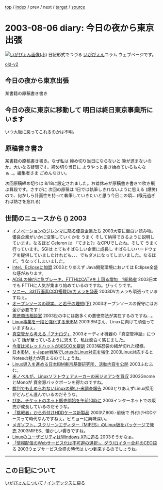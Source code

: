 [top](https://igapyon.github.io/diary/) 
 / [index](https://igapyon.github.io/diary/2003/index.html) 
 / prev 
 / next 
 / [target](https://igapyon.github.io/diary/2003/ig030806.html) 
 / [source](https://github.com/igapyon/diary/blob/gh-pages/2003/ig030806.html.src.md) 

2003-08-06 diary: 今日の夜から東京出張
=====================================================================================================
[![いがぴょん画像(小)](https://igapyon.github.io/diary/images/iga200306s.jpg "いがぴょん")](https://igapyon.github.io/diary/memo/memoigapyon.html) 日記形式でつづる [いがぴょん](https://igapyon.github.io/diary/memo/memoigapyon.html)コラム ウェブページです。

[old-v2](ig030806-orig.html)

## 今日の夜から東京出張

某書籍の原稿書き書き


## 今日の夜に東京に移動して 明日は終日東京事業所にいます

いつ大阪に戻ってこれるのかは不明。

## 原稿書き書き

某書籍の原稿書き書き。なぜ私は 締め切り当日にならないと 筆が進まないのか。大いなる疑問です。締め切り当日に ようやっと書き始めているもんなぁ…。編集者さま ごめんなさい。

次回原稿締め切りは 8/18に設定されました。お盆休みが原稿書き書きで吹き飛ぶ算段です。さすがに 次回の原稿は 1日では執筆しきれないように思える (爆笑) ので、何かしら計画性を持って執筆していきたいと思う今日この頃… (喉元過ぎれば熱さを忘れる)

## 世間のニュースから () 2003

* [イノベーションのジレンマに陥る優良企業たち](http://japan.cnet.com/svc/rss?id=1285.47861.60205)  2003大変に面白い読み物。優良企業がいかに没落していくかを うまく そして納得できるように説明しています。なるほど Celeron は 『てきと?』なCPUでしたね。そして うまく行っています。SGIは とてもすばらしい企業に成長し すばらしいハードウェアを提供していましたけれども、、、でもダメになってしまいました。なるほど。うなってしまいました。
* [Intel、Eclipseに加盟](http://www.zdnet.co.jp/news/0307/31/nebt_09.html)  2003とりあえず Java開発環境においては Eclipse全盛な感があります。
* [ADSLの伸びに急ブレーキ、FTTHはCATVを上回る増加　?総務省](http://www.zdnet.co.jp/broadband/0307/31/lp08.html)  2003日本でも FTTHに人気が集まり始めているのですね。びっくりです。
* [ソニー、331万画素CCD搭載DVカメラを発表](http://www.zdnet.co.jp/news/0307/31/njbt_01.html)  2003DVカメラも頑張っていますねぇ。
* [オープンソースの現実、と若干の理想(下)](http://japan.linux.com/opensource/03/07/31/190257.shtml)  2003オープンソースの保守にはお金が必要です！
* [悪徳商法相談室](http://www.akutokusos.com/)  2003世の中には数多くの悪徳商法が実在するのですね…。
* [Linux事業を一段と強化する米IBM](http://japan.cnet.com/news/ent/story/0,2000047623,20060302,00.htm)  2003IBMさん、Linuxに向けて頑張っていますねぇ。
* [真空管から考える「アナログ」](http://www.zdnet.co.jp/news/0308/04/cjad_kodera.html)  2003オーディオ機器の『真空管神話』について 話が至っているように思えて、私は面白く感じました。
* [今度は米レッドハットが米SCOを提訴](http://japan.cnet.com/news/ent/story/0,2000047623,20060310,00.htm)  2003堪忍袋の緒が切れた模様。
* [日本IBM、e-Japan戦略でLotusのLinux対応を強化](http://japan.cnet.com/news/ent/story/0,2000047623,20060334,00.htm)  2003Linux対応するとNotesの魅力が高まるのでしょうね。
* [Linux導入を進める日本IBM東京基礎研究所、活動内容を公開](http://japan.cnet.com/news/ent/story/0,2000047623,20060333,00.htm)  2003ふむふむ。
* [米ノベルが、Linuxソフトウェアメーカーの米ジミアンを買収](http://japan.cnet.com/svc/rss?id=1261.47623.60311)  2003GnomeとMonoが 資金源バックボーンを得たのですね。
* [裁判でも止められないLinuxの勢い-米調査報告](http://japan.cnet.com/svc/rss?id=1261.47623.60317)  2003とりあえずLinux採用がどんどん進んでいるのだそうな。
* [ぴあ、チケットのネット販売開始を午前10時に](http://www.zdnet.co.jp/news/0308/05/njbt_06.html)  2003インターネットでの販売が成長しているのだそうな。
* [「挑戦者」から外付けHDDケース新製品](http://www.zdnet.co.jp/products/0308/05/iodata.html)  2003\7,800.-前後で 外付けHDDケースって時代なんですねぇ。ビミョーに興味深い。
* [メガソフト、スクリーンエディター『MIFES』のLinux版をパッケージで発売](http://linux.ascii24.com/linux/news/today/2003/08/05/645332-000.html)  2003MIFES、懐かしい響きですね。
* [LinuxのユーザビリティはWindows XPに迫る](http://www.zdnet.co.jp/enterprise/0308/05/epi01.html)  2003そうかなぁ。
* [「情報配信のWebサービス化は不可避の選択」，ダウ/ロイター合弁のCEO語る](http://itpro.nikkeibp.co.jp/free/NC/NEWS/20030804/6/)  2003ウェブサービス全盛の時代は いつ到来するのでしょうね。


----------------------------------------------------------------------------------------------------

## この日記について
[いがぴょんについて](https://igapyon.github.io/diary/memo/memoigapyon.html) / [インデックスに戻る](https://igapyon.github.io/diary/idxall.html)
